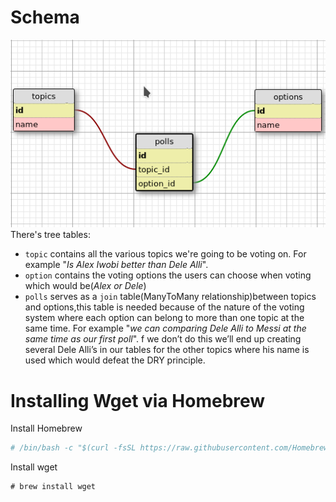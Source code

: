 

# Schema
![schema](./misc/schema.png)
There's tree tables:
* `topic`    contains all the various topics we're going to be voting on.
            For example "*Is Alex Iwobi better than Dele Alli*".
* `option`  contains the voting options the users can choose when voting which would be(*Alex or Dele*)
* `polls`   serves as a `join` table(ManyToMany relationship)between topics and options,this table is needed
            because of the nature of the voting system where each option can belong to more than one topic at the same time.
            For example "*we can comparing Dele Alli to Messi at the same time as our first poll*". f we don’t do this we’ll end
            up creating several Dele Alli’s in our tables for the other topics where his name is used which would defeat the DRY principle.
            
            
# Installing Wget via Homebrew
Install Homebrew
```sh
# /bin/bash -c "$(curl -fsSL https://raw.githubusercontent.com/Homebrew/install/master/install.sh)"

```

Install wget
```shell script
# brew install wget
```